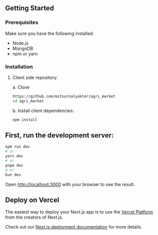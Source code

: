## Getting Started

### Prerequisites

Make sure you have the following installed:

- Node.js
- MongoDB
- npm or yarn

### Installation

1. Client side repository:

    a. Clone
    ```sh
    https://github.com/mstsurnalyakter/agri_market
    cd agri_market
    ```

    b. Install client dependencies:

    ```sh
    npm install
    ```


##  First, run the development server:

```bash
npm run dev
# or
yarn dev
# or
pnpm dev
# or
bun dev
```

Open [http://localhost:3000](http://localhost:3000) with your browser to see the result.



## Deploy on Vercel

The easiest way to deploy your Next.js app is to use the [Vercel Platform](https://vercel.com/new?utm_medium=default-template&filter=next.js&utm_source=create-next-app&utm_campaign=create-next-app-readme) from the creators of Next.js.

Check out our [Next.js deployment documentation](https://nextjs.org/docs/app/building-your-application/deploying) for more details.
